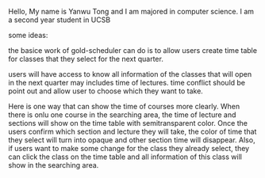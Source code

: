 Hello, My name is Yanwu Tong and I am majored in computer science. I am a second year student in UCSB

some ideas:

the basice work of gold-scheduler can do is to allow users create time table for classes that they select for the next quarter. 

users will have access to know all information of the classes that will open in the next quarter may includes time of lectures.
time conflict should be point out and allow user to choose which they want to take. 

Here is one way that can show the time of courses more clearly. When there is onlu one course in the searching area, the time of lecture and sections will show on the time table with semitransparent color. Once the users confirm which section and lecture they will take, the color of time that they select will turn into opaque and other section time will disappear.
Also, if users want to make some change for the class they already select, they can click the class on the time table and all information of this class will show in the searching area.
